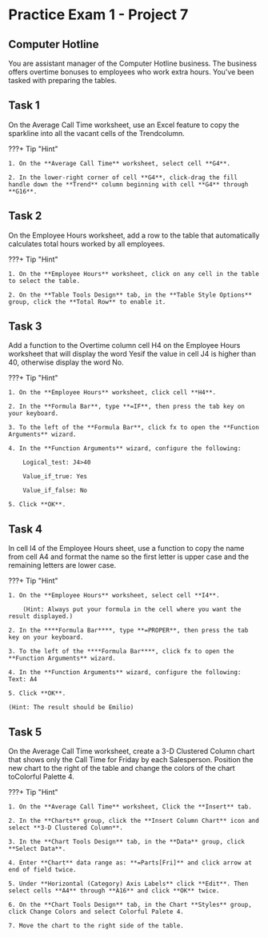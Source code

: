 # Practice Exam 1 - Project 7

## Computer Hotline

You are assistant manager of the Computer Hotline business. The business offers overtime bonuses to employees who work extra hours. You've been tasked with preparing the tables.

## Task 1

On the Average Call Time worksheet, use an Excel feature to copy the sparkline into all the vacant cells of the Trendcolumn.

???+ Tip "Hint"

    1. On the **Average Call Time** worksheet, select cell **G4**.

    2. In the lower-right corner of cell **G4**, click-drag the fill handle down the **Trend** column beginning with cell **G4** through **G16**. 

## Task 2

On the Employee Hours worksheet, add a row to the table that automatically calculates total hours worked by all employees.

???+ Tip "Hint"

    1. On the **Employee Hours** worksheet, click on any cell in the table to select the table.

    2. On the **Table Tools Design** tab, in the **Table Style Options** group, click the **Total Row** to enable it.
 
## Task 3

Add a function to the Overtime column cell H4 on the Employee Hours worksheet that will display the word Yesif the value in cell J4 is higher than 40, otherwise display the word No.

???+ Tip "Hint"

    1. On the **Employee Hours** worksheet, click cell **H4**.

    2. In the **Formula Bar**, type **=IF**, then press the tab key on your keyboard.

    3. To the left of the **Formula Bar**, click fx to open the **Function Arguments** wizard.

    4. In the **Function Arguments** wizard, configure the following:
    
        Logical_test: J4>40

        Value_if_true: Yes

        Value_if_false: No

    5. Click **OK**.

## Task 4

In cell I4 of the Employee Hours sheet, use a function to copy the name from cell A4 and format the name so the first letter is upper case and the remaining letters are lower case.

???+ Tip "Hint"

    1. On the **Employee Hours** worksheet, select cell **I4**.
    
        (Hint: Always put your formula in the cell where you want the result displayed.)

    2. In the ****Formula Bar****, type **=PROPER**, then press the tab key on your keyboard.

    3. To the left of the ****Formula Bar****, click fx to open the **Function Arguments** wizard.

    4. In the **Function Arguments** wizard, configure the following:
    Text: A4

    5. Click **OK**.
    
    (Hint: The result should be Emilio)

## Task 5

On the Average Call Time worksheet, create a 3-D Clustered Column chart that shows only the Call Time for Friday by each Salesperson. Position the new chart to the right of the table and change the colors of the chart toColorful Palette 4.

???+ Tip "Hint"

    1. On the **Average Call Time** worksheet, Click the **Insert** tab.

    2. In the **Charts** group, click the **Insert Column Chart** icon and select **3-D Clustered Column**.

    3. In the **Chart Tools Design** tab, in the **Data** group, click **Select Data**.

    4. Enter **Chart** data range as: **=Parts[Fri]** and click arrow at end of field twice.

    5. Under **Horizontal (Category) Axis Labels** click **Edit**. Then select cells **A4** through **A16** and click **OK** twice.

    6. On the **Chart Tools Design** tab, in the Chart **Styles** group, click Change Colors and select Colorful Palete 4.

    7. Move the chart to the right side of the table.
